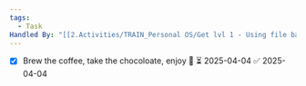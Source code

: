 ```yaml
---
tags:
  - Task
Handled By: "[[2.Activities/TRAIN_Personal OS/Get lvl 1 - Using file backlog 2025-04-04-1108.md|Get lvl 1 - Using file backlog 2025-04-04-1108]]"
---
```





- [x] Brew the coffee, take the chocoloate, enjoy 🔽 ⏳ 2025-04-04 ✅ 2025-04-04
